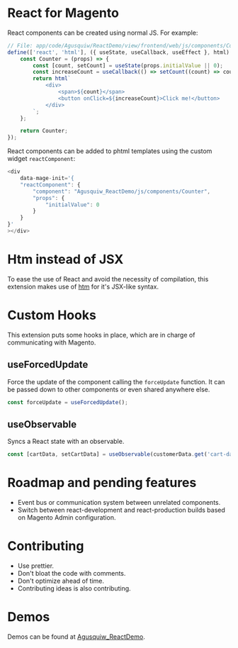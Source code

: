 # React for Magento

React components can be created using normal JS. For example:

```javascript
// File: app/code/Agusquiw/ReactDemo/view/frontend/web/js/components/Counter.js"
define(['react', 'html'], ({ useState, useCallback, useEffect }, html) => {
    const Counter = (props) => {
        const [count, setCount] = useState(props.initialValue || 0);
        const increaseCount = useCallback(() => setCount((count) => count + 1), []);
        return html`
            <div>
                <span>${count}</span>
                <button onClick=${increaseCount}>Click me!</button>
            </div>
        `;
    };

    return Counter;
});
```

React components can be added to phtml templates using the custom widget `reactComponent`:

```javascript
<div
    data-mage-init='{
    "reactComponent": {
        "component": "Agusquiw_ReactDemo/js/components/Counter",
        "props": { 
            "initialValue": 0
        }
    }
}'
></div>
```

# Htm instead of JSX

To ease the use of React and avoid the necessity of compilation, this extension makes use
of [htm](https://github.com/developit/htm) for it's JSX-like syntax.

# Custom Hooks

This extension puts some hooks in place, which are in charge of communicating with Magento.

## useForcedUpdate

Force the update of the component calling the `forceUpdate` function. It can be passed down to other components or even
shared anywhere else.

```javascript
const forceUpdate = useForcedUpdate();
```

## useObservable

Syncs a React state with an observable.

```javascript
const [cartData, setCartData] = useObservable(customerData.get('cart-data'));
```

# Roadmap and pending features

-   Event bus or communication system between unrelated components.
-   Switch between react-development and react-production builds based on Magento Admin configuration.

# Contributing

-   Use prettier.
-   Don't bloat the code with comments.
-   Don't optimize ahead of time.
-   Contributing ideas is also contributing.

# Demos

Demos can be found at [Agusquiw_ReactDemo](https://github.com/anietog1/magento-react-demo).
